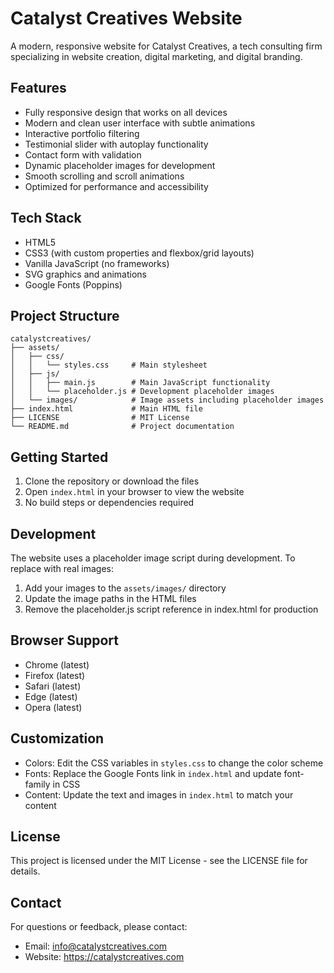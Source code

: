 # Catalyst Creatives Website

A modern, responsive website for Catalyst Creatives, a tech consulting firm specializing in website creation, digital marketing, and digital branding.

## Features

- Fully responsive design that works on all devices
- Modern and clean user interface with subtle animations
- Interactive portfolio filtering
- Testimonial slider with autoplay functionality
- Contact form with validation
- Dynamic placeholder images for development
- Smooth scrolling and scroll animations
- Optimized for performance and accessibility

## Tech Stack

- HTML5
- CSS3 (with custom properties and flexbox/grid layouts)
- Vanilla JavaScript (no frameworks)
- SVG graphics and animations
- Google Fonts (Poppins)

## Project Structure

```
catalystcreatives/
├── assets/
│   ├── css/
│   │   └── styles.css     # Main stylesheet
│   ├── js/
│   │   ├── main.js        # Main JavaScript functionality
│   │   └── placeholder.js # Development placeholder images
│   └── images/            # Image assets including placeholder images
├── index.html             # Main HTML file
├── LICENSE                # MIT License
└── README.md              # Project documentation
```

## Getting Started

1. Clone the repository or download the files
2. Open `index.html` in your browser to view the website
3. No build steps or dependencies required

## Development

The website uses a placeholder image script during development. To replace with real images:

1. Add your images to the `assets/images/` directory
2. Update the image paths in the HTML files
3. Remove the placeholder.js script reference in index.html for production

## Browser Support

- Chrome (latest)
- Firefox (latest)
- Safari (latest)
- Edge (latest)
- Opera (latest)

## Customization

- Colors: Edit the CSS variables in `styles.css` to change the color scheme
- Fonts: Replace the Google Fonts link in `index.html` and update font-family in CSS
- Content: Update the text and images in `index.html` to match your content

## License

This project is licensed under the MIT License - see the LICENSE file for details.

## Contact

For questions or feedback, please contact:
- Email: info@catalystcreatives.com
- Website: https://catalystcreatives.com 